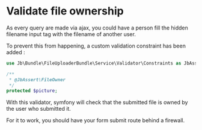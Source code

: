 Validate file ownership
=======================

As every query are made via ajax, you could have a person fill the hidden filename input tag with the filename of another user.

To prevent this from happening, a custom validation constraint has been added :

~~~ php
use Jb\Bundle\FileUploaderBundle\Service\Validator\Constraints as JbAssert;

/**
 * @JbAssert\FileOwner
 */
protected $picture;
~~~

With this validator, symfony will check that the submitted file is owned by the user who submitted it.

For it to work, you should have your form submit route behind a firewall.
